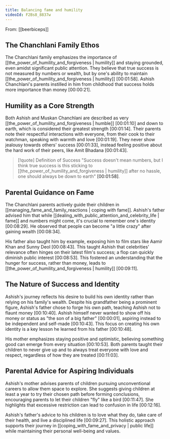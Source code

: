 ```yaml
---
title: Balancing fame and humility
videoId: F2Bs8_8837w
---
```


From: [[beerbiceps]] <br/> 

## The Chanchlani Family Ethos

The Chanchlani family emphasizes the importance of [[the_power_of_humility_and_forgiveness | humility]] and staying grounded, even amidst significant public attention. They believe that true success is not measured by numbers or wealth, but by one's ability to maintain [[the_power_of_humility_and_forgiveness | humility]] <a class="yt-timestamp" data-t="00:01:58">[00:01:58]</a>. Ashish Chanchlani's parents instilled in him from childhood that success holds more importance than money <a class="yt-timestamp" data-t="00:00:21">[00:00:21]</a>.

## Humility as a Core Strength

Both Ashish and Muskan Chanchlani are described as very [[the_power_of_humility_and_forgiveness | humble]] <a class="yt-timestamp" data-t="00:01:10">[00:01:10]</a> and down to earth, which is considered their greatest strength <a class="yt-timestamp" data-t="00:01:14">[00:01:14]</a>. Their parents note their respectful interactions with everyone, from their cook to their watchman, speaking with warmth and love <a class="yt-timestamp" data-t="00:01:19">[00:01:19]</a>. They never show jealousy towards others' success <a class="yt-timestamp" data-t="00:01:33">[00:01:33]</a>, instead feeling positive about the hard work of their peers, like Amit Bhadana <a class="yt-timestamp" data-t="00:01:43">[00:01:43]</a>.

> [!quote] Definition of Success
> "Success doesn't mean numbers, but I think true success is this sticking to [[the_power_of_humility_and_forgiveness | humility]] after no hassle, one should always be down to earth" <a class="yt-timestamp" data-t="00:01:58">[00:01:58]</a>.

## Parental Guidance on Fame

The Chanchlani parents actively guide their children in [[managing_fame_and_family_reactions | coping with fame]]. Ashish's father advised him that while [[dealing_with_public_attention_and_celebrity_life | fame]] and numbers might come, it's crucial to remember one's identity <a class="yt-timestamp" data-t="00:08:29">[00:08:29]</a>. He observed that people can become "a little crazy" after gaining wealth <a class="yt-timestamp" data-t="00:08:34">[00:08:34]</a>.

His father also taught him by example, exposing him to film stars like Aamir Khan and Sunny Deol <a class="yt-timestamp" data-t="00:08:43">[00:08:43]</a>. This taught Ashish that celebrities' relevance often hinges on their latest film's success; a flop can quickly diminish public interest <a class="yt-timestamp" data-t="00:08:53">[00:08:53]</a>. This fostered an understanding that the hunger for success, rather than money, leads to [[the_power_of_humility_and_forgiveness | humility]] <a class="yt-timestamp" data-t="00:09:11">[00:09:11]</a>.

## The Nature of Success and Identity

Ashish's journey reflects his desire to build his own identity rather than relying on his family's wealth. Despite his grandfather being a prominent figure, Ashish's father chose to forge his own path, teaching Ashish not to flaunt money <a class="yt-timestamp" data-t="00:10:40">[00:10:40]</a>. Ashish himself never wanted to show off his money or status as "the son of a big father" <a class="yt-timestamp" data-t="00:00:01">[00:00:01]</a>, aspiring instead to be independent and self-made <a class="yt-timestamp" data-t="00:10:43">[00:10:43]</a>. This focus on creating his own identity is a key lesson he learned from his father <a class="yt-timestamp" data-t="00:10:48">[00:10:48]</a>.

His mother emphasizes staying positive and optimistic, believing something good can emerge from every situation <a class="yt-timestamp" data-t="00:10:53">[00:10:53]</a>. Both parents taught their children to never give up and to always treat everyone with love and respect, regardless of how they are treated <a class="yt-timestamp" data-t="00:11:03">[00:11:03]</a>.

## Parental Advice for Aspiring Individuals

Ashish's mother advises parents of children pursuing unconventional careers to allow them space to explore. She suggests giving children at least a year to try their chosen path before forming conclusions, encouraging parents to let their children "fly" like a bird <a class="yt-timestamp" data-t="00:11:47">[00:11:47]</a>. She highlights that excessive restriction can lead to confusion in life <a class="yt-timestamp" data-t="00:12:16">[00:12:16]</a>.

Ashish's father's advice to his children is to love what they do, take care of their health, and live a disciplined life <a class="yt-timestamp" data-t="00:09:27">[00:09:27]</a>. This holistic approach supports their journey in [[coping_with_fame_and_privacy | public life]] while maintaining their personal well-being and values.